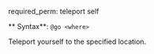 required_perm: teleport self

** Syntax**: `@go <where>`

Teleport yourself to the specified location.